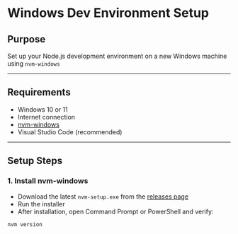 # Windows Dev Environment Setup 

## Purpose
Set up your Node.js development environment on a new Windows machine using `nvm-windows`

---

## Requirements
- Windows 10 or 11
- Internet connection
- [nvm-windows](https://github.com/coreybutler/nvm-windows/releases)
- Visual Studio Code (recommended)

---

## Setup Steps

### 1. Install nvm-windows
- Download the latest `nvm-setup.exe` from the [releases page](https://github.com/coreybutler/nvm-windows/releases)
- Run the installer
- After installation, open Command Prompt or PowerShell and verify:

```bash
nvm version
```